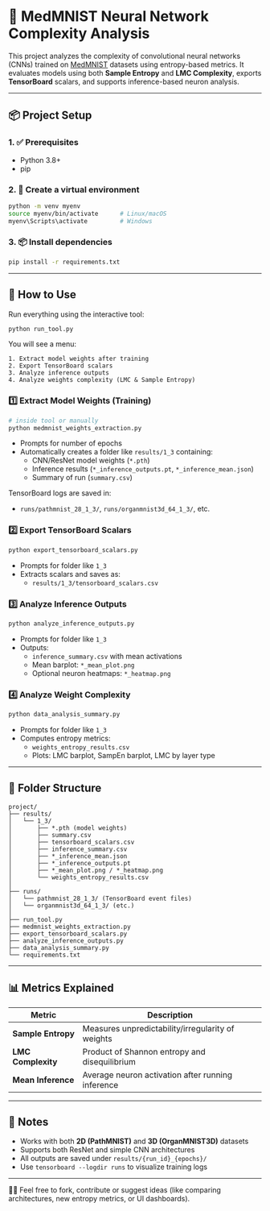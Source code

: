 # 🧠 MedMNIST Neural Network Complexity Analysis

This project analyzes the complexity of convolutional neural networks (CNNs) trained on [MedMNIST](https://medmnist.com/) datasets using entropy-based metrics. It evaluates models using both **Sample Entropy** and **LMC Complexity**, exports **TensorBoard** scalars, and supports inference-based neuron analysis.

---

## 📦 Project Setup

### 1. ✅ Prerequisites
- Python 3.8+
- pip

### 2. 🔧 Create a virtual environment
```bash
python -m venv myenv
source myenv/bin/activate      # Linux/macOS
myenv\Scripts\activate         # Windows
```

### 3. 📦 Install dependencies
```bash
pip install -r requirements.txt
```

---

## 🚀 How to Use

Run everything using the interactive tool:
```bash
python run_tool.py
```
You will see a menu:
```
1. Extract model weights after training
2. Export TensorBoard scalars
3. Analyze inference outputs
4. Analyze weights complexity (LMC & Sample Entropy)
```

### 1️⃣ Extract Model Weights (Training)
```bash
# inside tool or manually
python medmnist_weights_extraction.py
```
- Prompts for number of epochs
- Automatically creates a folder like `results/1_3` containing:
  - CNN/ResNet model weights (`*.pth`)
  - Inference results (`*_inference_outputs.pt`, `*_inference_mean.json`)
  - Summary of run (`summary.csv`)

TensorBoard logs are saved in:
- `runs/pathmnist_28_1_3/`, `runs/organmnist3d_64_1_3/`, etc.

### 2️⃣ Export TensorBoard Scalars
```bash
python export_tensorboard_scalars.py
```
- Prompts for folder like `1_3`
- Extracts scalars and saves as:
  - `results/1_3/tensorboard_scalars.csv`

### 3️⃣ Analyze Inference Outputs
```bash
python analyze_inference_outputs.py
```
- Prompts for folder like `1_3`
- Outputs:
  - `inference_summary.csv` with mean activations
  - Mean barplot: `*_mean_plot.png`
  - Optional neuron heatmaps: `*_heatmap.png`

### 4️⃣ Analyze Weight Complexity
```bash
python data_analysis_summary.py
```
- Prompts for folder like `1_3`
- Computes entropy metrics:
  - `weights_entropy_results.csv`
  - Plots: LMC barplot, SampEn barplot, LMC by layer type

---

## 📁 Folder Structure
```
project/
├── results/
│   └── 1_3/
│       ├── *.pth (model weights)
│       ├── summary.csv
│       ├── tensorboard_scalars.csv
│       ├── inference_summary.csv
│       ├── *_inference_mean.json
│       ├── *_inference_outputs.pt
│       ├── *_mean_plot.png / *_heatmap.png
│       └── weights_entropy_results.csv
│
├── runs/
│   └── pathmnist_28_1_3/ (TensorBoard event files)
│   └── organmnist3d_64_1_3/ (etc.)
│
├── run_tool.py
├── medmnist_weights_extraction.py
├── export_tensorboard_scalars.py
├── analyze_inference_outputs.py
├── data_analysis_summary.py
└── requirements.txt
```

---

## 📊 Metrics Explained
| Metric            | Description                                              |
|------------------|----------------------------------------------------------|
| **Sample Entropy** | Measures unpredictability/irregularity of weights        |
| **LMC Complexity** | Product of Shannon entropy and disequilibrium            |
| **Mean Inference** | Average neuron activation after running inference         |

---

## 🧩 Notes
- Works with both **2D (PathMNIST)** and **3D (OrganMNIST3D)** datasets
- Supports both ResNet and simple CNN architectures
- All outputs are saved under `results/{run_id}_{epochs}/`
- Use `tensorboard --logdir runs` to visualize training logs

---

🙋‍♂️ Feel free to fork, contribute or suggest ideas (like comparing architectures, new entropy metrics, or UI dashboards).
